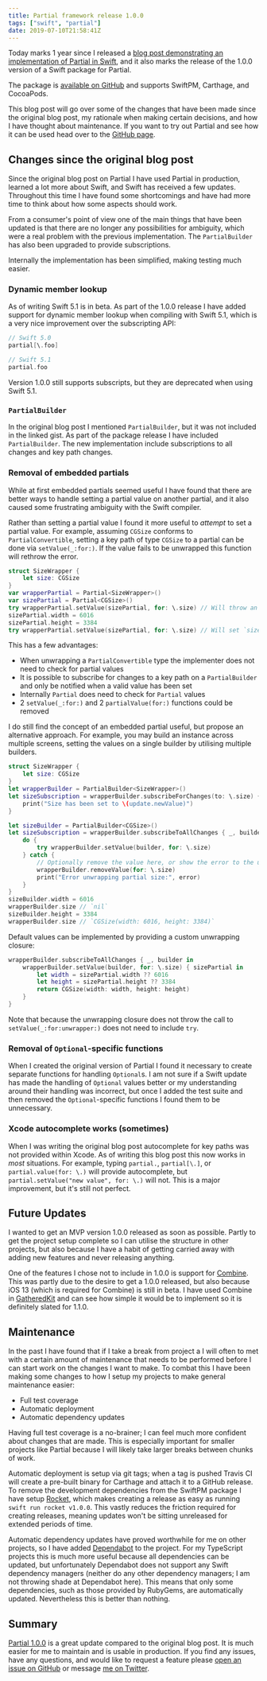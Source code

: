 ```yaml
---
title: Partial framework release 1.0.0
tags: ["swift", "partial"]
date: 2019-07-10T21:58:41Z
---
```


Today marks 1 year since I released a [blog post demonstrating an implementation of Partial in Swift](https://josephduffy.co.uk/posts/partial-in-swift), and it also marks the release of the 1.0.0 version of a Swift package for Partial.

The package is [available on GitHub](https://github.com/JosephDuffy/Partial/) and supports SwiftPM, Carthage, and CocoaPods.

This blog post will go over some of the changes that have been made since the original blog post, my rationale when making certain decisions, and how I have thought about maintenance. If you want to try out Partial and see how it can be used head over to the [GitHub page](https://github.com/JosephDuffy/Partial/).

<!-- more -->

## Changes since the original blog post

Since the original blog post on Partial I have used Partial in production, learned a lot more about Swift, and Swift has received a few updates. Throughout this time I have found some shortcomings and have had more time to think about how some aspects should work.

From a consumer's point of view one of the main things that have been updated is that there are no longer any possibilities for ambiguity, which were a real problem with the previous implementation. The `PartialBuilder` has also been upgraded to provide subscriptions.

Internally the implementation has been simplified, making testing much easier.

### Dynamic member lookup

As of writing Swift 5.1 is in beta. As part of the 1.0.0 release I have added support for dynamic member lookup when compiling with Swift 5.1, which is a very nice improvement over the subscripting API:

```swift
// Swift 5.0
partial[\.foo]

// Swift 5.1
partial.foo
```

Version 1.0.0 still supports subscripts, but they are deprecated when using Swift 5.1.

### `PartialBuilder`

In the original blog post I mentioned `PartialBuilder`, but it was not included in the linked gist. As part of the package release I have included `PartialBuilder`. The new implementation include subscriptions to all changes and key path changes.

### Removal of embedded partials

While at first embedded partials seemed useful I have found that there are better ways to handle setting a partial value on another partial, and it also caused some frustrating ambiguity with the Swift compiler.

Rather than setting a partial value I found it more useful to _attempt_ to set a partial value. For example, assuming `CGSize` conforms to `PartialConvertible`, setting a key path of type `CGSize` to a partial can be done via `setValue(_:for:)`. If the value fails to be unwrapped this function will rethrow the error.

```swift
struct SizeWrapper {
    let size: CGSize
}
var wrapperPartial = Partial<SizeWrapper>()
var sizePartial = Partial<CGSize>()
try wrapperPartial.setValue(sizePartial, for: \.size) // Will throw an error, value will not be set
sizePartial.width = 6016
sizePartial.height = 3384
try wrapperPartial.setValue(sizePartial, for: \.size) // Will set `size` to `CGSize(width: 6016, height: 3384)`
```

This has a few advantages:

- When unwrapping a `PartialConvertible` type the implementer does not need to check for partial values
- It is possible to subscribe for changes to a key path on a `PartialBuilder` and only be notified when a valid value has been set
- Internally `Partial` does need to check for `Partial` values
- 2 `setValue(_:for:)` and 2 `partialValue(for:)` functions could be removed

I do still find the concept of an embedded partial useful, but propose an alternative approach. For example, you may build an instance across multiple screens, setting the values on a single builder by utilising multiple builders.

```swift
struct SizeWrapper {
    let size: CGSize
}
let wrapperBuilder = PartialBuilder<SizeWrapper>()
let sizeSubscription = wrapperBuilder.subscribeForChanges(to: \.size) { update in
    print("Size has been set to \(update.newValue)")
}

let sizeBuilder = PartialBuilder<CGSize>()
let sizeSubscription = wrapperBuilder.subscribeToAllChanges { _, builder in
    do {
        try wrapperBuilder.setValue(builder, for: \.size)
    } catch {
        // Optionally remove the value here, or show the error to the user
        wrapperBuilder.removeValue(for: \.size)
        print("Error unwrapping partial size:", error)
    }
}
sizeBuilder.width = 6016
wrapperBuilder.size // `nil`
sizeBuilder.height = 3384
wrapperBuilder.size // `CGSize(width: 6016, height: 3384)`
```

Default values can be implemented by providing a custom unwrapping closure:

```swift
wrapperBuilder.subscribeToAllChanges { _, builder in
    wrapperBuilder.setValue(builder, for: \.size) { sizePartial in
        let width = sizePartial.width ?? 6016
        let height = sizePartial.height ?? 3384
        return CGSize(width: width, height: height)
    }
}
```

Note that because the unwrapping closure does not throw the call to `setValue(_:for:unwrapper:)` does not need to include `try`.

### Removal of `Optional`-specific functions

When I created the original version of Partial I found it necessary to create separate functions for handling `Optional`s. I am not sure if a Swift update has made the handling of `Optional` values better or my understanding around their handling was incorrect, but once I added the test suite and then removed the `Optional`-specific functions I found them to be unnecessary.

### Xcode autocomplete works (sometimes)

When I was writing the original blog post autocomplete for key paths was not provided within Xcode. As of writing this blog post this now works in _most_ situations. For example, typing `partial.`, `partial[\.]`, or `partial.value(for: \.)` will provide autocomplete, but `partial.setValue("new value", for: \.)` will not. This is a major improvement, but it's still not perfect.

## Future Updates

I wanted to get an MVP version 1.0.0 released as soon as possible. Partly to get the project setup complete so I can utilise the structure in other projects, but also because I have a habit of getting carried away with adding new features and never releasing anything.

One of the features I chose not to include in 1.0.0 is support for [Combine](https://developer.apple.com/documentation/combine). This was partly due to the desire to get a 1.0.0 released, but also because iOS 13 (which is required for Combine) is still in beta. I have used Combine in [GatheredKit](https://github.com/josephduffy/GatheredKit) and can see how simple it would be to implement so it is definitely slated for 1.1.0.

## Maintenance

In the past I have found that if I take a break from project a I will often to met with a certain amount of maintenance that needs to be performed before I can start work on the changes I want to make. To combat this I have been making some changes to how I setup my projects to make general maintenance easier:

- Full test coverage
- Automatic deployment
- Automatic dependency updates

Having full test coverage is a no-brainer; I can feel much more confident about changes that are made. This is especially important for smaller projects like Partial because I will likely take larger breaks between chunks of work.

Automatic deployment is setup via git tags; when a tag is pushed Travis CI will create a pre-built binary for Carthage and attach it to a GitHub release. To remove the development dependencies from the SwiftPM package I have setup [Rocket](https://github.com/shibapm/Rocket/), which makes creating a release as easy as running `swift run rocket v1.0.0`. This vastly reduces the friction required for creating releases, meaning updates won't be sitting unreleased for extended periods of time.

Automatic dependency updates have proved worthwhile for me on other projects, so I have added [Dependabot](https://dependabot.com/) to the project. For my TypeScript projects this is much more useful because all dependencies can be updated, but unfortunately Dependabot does not support any Swift dependency managers (neither do any other dependency managers; I am not throwing shade at Dependabot here). This means that only some dependencies, such as those provided by RubyGems, are automatically updated. Nevertheless this is better than nothing.

## Summary

[Partial 1.0.0](https://github.com/JosephDuffy/Partial/releases/tag/v1.0.0) is a great update compared to the original blog post. It is much easier for me to maintain and is usable in production. If you find any issues, have any questions, and would like to request a feature please [open an issue on GitHub](https://github.com/JosephDuffy/Partial/issues/new/choose) or message [me on Twitter](https://twitter.com/Joe_Duffy).
